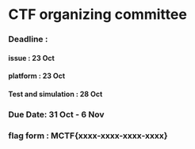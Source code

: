  # CTF organizing committee

### Deadline :
   #### issue : 23 Oct
   #### platform : 23 Oct
   #### Test and simulation : 28 Oct

### Due Date: 31 Oct - 6 Nov

### flag form : MCTF{xxxx-xxxx-xxxx-xxxx}